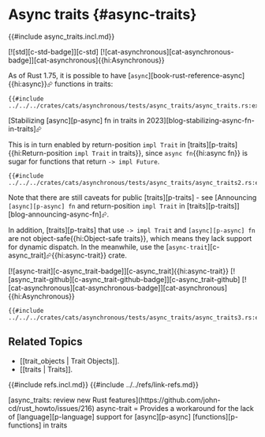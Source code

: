 # Async traits {#async-traits}

{{#include async_traits.incl.md}}

[![std][c-std-badge]][c-std] [![cat-asynchronous][cat-asynchronous-badge]][cat-asynchronous]{{hi:Asynchronous}}

As of Rust 1.75, it is possible to have [`async`][book-rust-reference-async]{{hi:async}}⮳ functions in traits:

```rust,editable
{{#include ../../../crates/cats/asynchronous/tests/async_traits/async_traits.rs:example}}
```

[Stabilizing [async][p-async] fn in traits in 2023][blog-stabilizing-async-fn-in-traits]⮳

This is in turn enabled by return-position `impl Trait` in [traits][p-traits]{{hi:Return-position `impl Trait` in traits}}, since `async fn`{{hi:async fn}} is sugar for functions that return `-> impl Future`.

```rust,editable
{{#include ../../../crates/cats/asynchronous/tests/async_traits/async_traits2.rs:example}}
```

Note that there are still caveats for public [traits][p-traits] - see [Announcing `[async][p-async] fn` and return-position `impl Trait` in [traits][p-traits]][blog-announcing-async-fn]⮳.

In addition, [traits][p-traits] that use `-> impl Trait` and `[async][p-async] fn` are not object-safe{{hi:Object-safe traits}}, which means they lack support for dynamic dispatch. In the meanwhile, use the [`async-trait`][c-async_trait]⮳{{hi:async-trait}} crate.

[![async-trait][c-async_trait-badge]][c-async_trait]{{hi:async-trait}} [![async_trait-github][c-async_trait-github-badge]][c-async_trait-github] [![cat-asynchronous][cat-asynchronous-badge]][cat-asynchronous]{{hi:Asynchronous}}

```rust,editable
{{#include ../../../crates/cats/asynchronous/tests/async_traits/async_traits3.rs:example}}
```

## Related Topics

- [[trait_objects | Trait Objects]].
- [[traits | Traits]].

{{#include refs.incl.md}}
{{#include ../../refs/link-refs.md}}

<div class="hidden">
[async_traits: review new Rust features](https://github.com/john-cd/rust_howto/issues/216)
async-trait = Provides a workaround for the lack of [language][p-language] support for [async][p-async] [functions][p-functions] in traits
</div>
